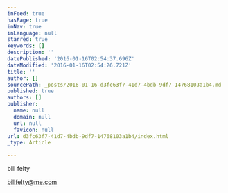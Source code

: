 ```yaml
---
inFeed: true
hasPage: true
inNav: true
inLanguage: null
starred: true
keywords: []
description: ''
datePublished: '2016-01-16T02:54:37.696Z'
dateModified: '2016-01-16T02:54:26.721Z'
title: ''
author: []
sourcePath: _posts/2016-01-16-d3fc63f7-41d7-4bdb-9df7-14768103a1b4.md
published: true
authors: []
publisher:
  name: null
  domain: null
  url: null
  favicon: null
url: d3fc63f7-41d7-4bdb-9df7-14768103a1b4/index.html
_type: Article

---
```

bill felty

billfelty@me.com